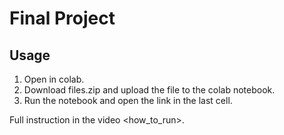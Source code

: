 # Final Project


## Usage 

 1. Open <note book> in colab.
 2. Download files.zip and upload the file to the colab notebook. 
 3. Run the notebook and open the link in the last cell.
 
 Full instruction in the video <how_to_run>.

